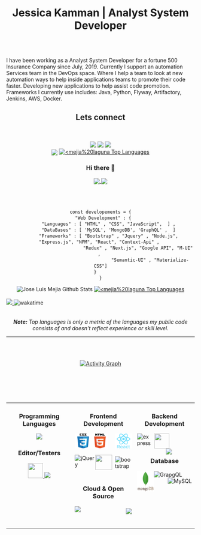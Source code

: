<h1 align="center"> Jessica Kamman | Analyst System Developer</h1>

</br>
</br>
<p>
   I have been working as a Analyst System Developer for a fortune 500 Insurance Company since July, 2019. Currently I support an automation Services team in the DevOps space. Where I help a team to look at new automation ways to help inside applications teams to promote their code faster. Developing new applications to help assist code promotion. Frameworks I currently use includes: Java, Python, Flyway, Artifactory, Jenkins, AWS, Docker. 
</p>

<h2 align="center"> Lets connect</h1>
</br>
</br>

<div align="center">   
<a href="mailto:kamm8899@gmail.com" target="_blank"><img src="https://img.shields.io/badge/-Email-CC6600?style=for-the-badge&logo=gmail&logoColor=white"></a>
<a href="https://www.linkedin.com/in/jessica-kamman-50a1aa159//" target="_blank"><img src="https://img.shields.io/badge/-LinkedIn-blue?style=for-the-badge&logo=linkedin&logoColor=white"></a> 
<a href="https://github.com/kamm8899/" target="_blank"><img src="https://img.shields.io/badge/GitHub-0D1117?style=for-the-badge&logo=GitHub&logoColor=white"></a>
<br/>
<div>
    <div align="left>
<a href="https://github.com/kamm8899/github-readme-stats">
  <img align="center" src="https://github-readme-stats.vercel.app/api?username=kamm8899&count_private=true&show_icons=true&theme=tokyonight" />
                                                                                                                                                                                                                                                                                      
</a>
        <a href="#"><img alt="<mejia%20laguna Top Languages" src="https://github-readme-stats.vercel.app/api/top-langs/?username=mejialaguna&langs_count=10&layout=compact&theme=react&hide_border=true&bg_color=0D1117&title_color=6A4DFF&icon_color=6A4DFF" height="160"/></a>
    </div>
 </a>
 


### Hi there 👋


<a href="https://github.com/kamm8899/github-readme-stats">
  <img align="center" src="https://github-readme-stats.vercel.app/api?username=kamm8899&count_private=true&show_icons=true&theme=tokyonight" />
</a>
<a href="https://github.com/kamm8899/convoychat">
  <img align="center" src="https://github-readme-stats.vercel.app/api/top-langs/?username=kamm8899&layout=compact)]"/>
</a>

<!--
**kamm8899/kamm8899** is a ✨ _special_ ✨ repository because its `README.md` (this file) appears on your GitHub profile.

Here are some ideas to get you started:

- 🔭 I’m currently working on ...
- 🌱 I’m currently learning ...
- 👯 I’m looking to collaborate on ...
- 🤔 I’m looking for help with ...
- 💬 Ask me about ...
- 📫 How to reach me: ...
- 😄 Pronouns: ...
- ⚡ Fun fact: ...
-->



</br>
</br>
</br>
</br>

    
    const developements = {
      "Web Development" : {
          "Languages" : [ "HTML" , "CSS", "JavaScript",  ] ,
          "DataBases" : [ 'MySQL', 'MongoDB', 'GraphQL' ,  ]
          "Frameworks" : [ "Bootstrap" , "Jquery" , "Node.js", "Express.js", "NPM", "React", "Context-Api" , 
                                "Redux" , "Next.js", "Google API", "M-UI" , 
                                         "Semantic-UI" , "Materialize-CSS"]
      }      
    }



<div>
    <div align="right>
        <a href="#"><img alt="Jose Luis Mejia Github Stats" src="https://github-readme-stats.vercel.app/api?username=mejialaguna&show_icons=true&include_all_commits=true&count_private=true&theme=react&hide_border=true&bg_color=0D1117&title_color=6A4DFF&icon_color=6A4DFF" height="160"/></a>
        <a href="#"><img alt="<mejia%20laguna Top Languages" src="https://github-readme-stats.vercel.app/api/top-langs/?username=mejialaguna&langs_count=10&layout=compact&theme=react&hide_border=true&bg_color=0D1117&title_color=6A4DFF&icon_color=6A4DFF" height="160"/></a>
    </div>
    <br>
    <div align="left">
        <a href="(https://git.io/streak-stats" title="Go to Source">
              <img height="160" src="https://github-readme-streak-stats.herokuapp.com/?user=mejialaguna&theme=Javascript-dark&date_format=M%20j%5B%2C%20Y%5D"/>
         </a>
        <img height="160" width="400" src="https://github-readme-stats.vercel.app/api/wakatime?username=mejialaguna&theme=react&border_color=61dafb&langs_count=13" alt=" wakatime"/>
    </div>
</div>  

<br/>
<br/> 

<div align="center">
<i ><b>Note:</b> Top languages is only a metric of the languages my public code consists of and doesn't reflect experience or skill level.</i> 
</div>

---

<br/>
<br/>


<a href="#"><img alt="Activity Graph" src="https://activity-graph.herokuapp.com/graph?username=mejialaguna&custom_title=mejia%20laguna%20Contribution%20Graph&bg_color=FFFFF&color=6A4DFF&line=88CC00&point=6A4DFF&hide_border=true" /></a>
  


<br/>
<br/>
<br/>
<br/>


<table align="center"><tr><td valign="top" width="35%">
<h3 align="center">Programming Languages</h3>
<p align="center"><a href="https://developer.mozilla.org/en-US/docs/Web/JavaScript" > <img src="https://img.icons8.com/color/60/000000/javascript--v2.png"/>
</a>  </p>
  
<h3 align="center">Editor/Testers</h3>
<p align="center">  <a href="https://code.visualstudio.com/" > <img src="https://i.ibb.co/vBw3R3Q/Visual-Studio-Code.png" width="40" height="40"/> </a><img height="40" src="profile-icons/insomnia.png">
</p>
  
</td><td align="top" width="33%">
<h3 align="center">Frontend Development</h3>
 

<img src="https://raw.githubusercontent.com/devicons/devicon/master/icons/css3/css3-original-wordmark.svg" alt="css3" width="45" height="40" align="left"/> 
<img src="https://raw.githubusercontent.com/devicons/devicon/master/icons/html5/html5-original-wordmark.svg" alt="html5" width="45" height="40" align="center"/> 
<img src="https://raw.githubusercontent.com/devicons/devicon/master/icons/react/react-original-wordmark.svg" alt="react" width="45" height="40" align="right"/> 

    
 <br/>
 <br/>    
  
<img src="https://www.vectorlogo.zone/logos/jquery/jquery-horizontal.svg" alt="jQuery" width="55" height="40" align="left"/> 
<img src="profile-icons/materialize.jpg" align="center" width="45" height="40"/> 
<img style="margin-top: 2.5%" src="https://www.vectorlogo.zone/logos/getbootstrap/getbootstrap-ar21.svg" alt="bootstrap" width="45" height="40" align="right"/>

    
<br> 
<br> 
    
<h3 align="center">Cloud & Open Source</h3>    
    
<img src="https://img.icons8.com/color/40/000000/github--v3.png" align="right" style="margin-top: 3.5%" />
<img src="https://www.vectorlogo.zone/logos/heroku/heroku-ar21.svg" height="55px" align="left"/>

</td><td valign="top" width="33%">
    
<h3 align="center">Backend Development</h3>  
    
<img src="https://www.vectorlogo.zone/logos/expressjs/expressjs-icon.svg" align="left" alt="express" width="40" height="40"/>
<img src="profile-icons/npm.jpg" align="center" width="40" height="40" style="margin-left: 4%"/>
<img src="https://www.vectorlogo.zone/logos/nodejs/nodejs-horizontal.svg" align="right" width="70"  />

  
 <br/>

<h3 align="center">Database</h3>    
   
 <img align="left" src="https://raw.githubusercontent.com/devicons/devicon/master/icons/mongodb/mongodb-original-wordmark.svg" alt="mongodb" width="45" height="55"/> 
 <img align="center" src="https://www.vectorlogo.zone/logos/graphql/graphql-icon.svg" alt="GrapgQL" width="45" height="55"/>
 <img align="right" src="https://www.vectorlogo.zone/logos/mysql/mysql-official.svg" alt="MySQL" width="65" height="55"/>

</td></tr></table>


</br>
</br>
</br>
